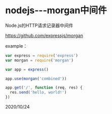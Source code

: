 # nodejs---morgan中间件

Node.js的HTTP请求记录器中间件  

https://github.com/expressjs/morgan  

example：  
```js
var express = require('express')
var morgan = require('morgan')

var app = express()

app.use(morgan('combined'))

app.get('/', function (req, res) {
  res.send('hello, world!')
})
```


2020/10/24  
